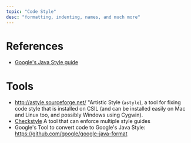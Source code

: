 ```yaml
---
topic: "Code Style"
desc: "formatting, indenting, names, and much more"
---
```


# References


* [Google's Java Style guide](https://google.github.io/styleguide/javaguide.html)


# Tools

* <http://astyle.sourceforge.net/> "Artistic Style (`astyle`), a tool for fixing code style that is installed on CSIL (and can be installed easily on Mac and Linux too, and possibly Windows using Cygwin).
* [Checkstyle](http://checkstyle.sourceforge.net/index.html) A tool that can enforce multiple style guides
* Google's Tool to convert code to Google's Java Style: <https://github.com/google/google-java-format>

